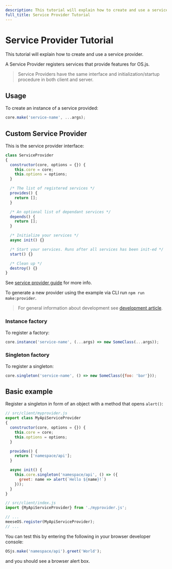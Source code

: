 ```yaml
---
description: This tutorial will explain how to create and use a service provider.
full_title: Service Provider Tutorial
---
```


# Service Provider Tutorial

This tutorial will explain how to create and use a service provider.

A Service Provider registers services that provide features for OS.js.

> Service Providers have the same interface and initialization/startup procedure in both client and server.

## Usage

To create an instance of a service provided:

```javascript
core.make('service-name', ...args);
```

## Custom Service Provider

This is the service provider interface:

```javascript
class ServiceProvider
{
  constructor(core, options = {}) {
    this.core = core;
    this.options = options;
  }

  /* The list of registered services */
  provides() {
    return [];
  }

  /* An optional list of dependant services */
  depends() {
    return [];
  }

  /* Initialize your services */
  async init() {}

  /* Start your services. Runs after all services has been init-ed */
  start() {}

  /* Clean up */
  destroy() {}
}
```

See [service provider guide](../../guide/provider/README.md) for more info.

To generate a new provider using the example via CLI run `npm run make:provider`.

> For general information about development see [development article](../../development/README.md).

### Instance factory

To register a factory:

```javascript
core.instance('service-name', (...args) => new SomeClass(...args));
```

### Singleton factory

To register a singleton:

```javascript
core.singleton('service-name', () => new SomeClass({foo: 'bar'}));
```

## Basic example

Register a singleton in form of an object with a method that opens `alert()`:

```javascript
// src/client/myprovider.js
export class MyApiServiceProvider
{
  constructor(core, options = {}) {
    this.core = core;
    this.options = options;
  }

  provides() {
    return ['namespace/api'];
  }

  async init() {
    this.core.singleton('namespace/api', () => ({
      greet: name => alert(`Hello ${name}!`)
    }));
  }
}

// src/client/index.js
import {MyApiServiceProvider} from './myprovider.js';

// ...
meeseOS.register(MyApiServiceProvider);
// ...
```

You can test this by entering the following in your browser developer console:

```javascript
OSjs.make('namespace/api').greet('World');
```

and you should see a browser alert box.
